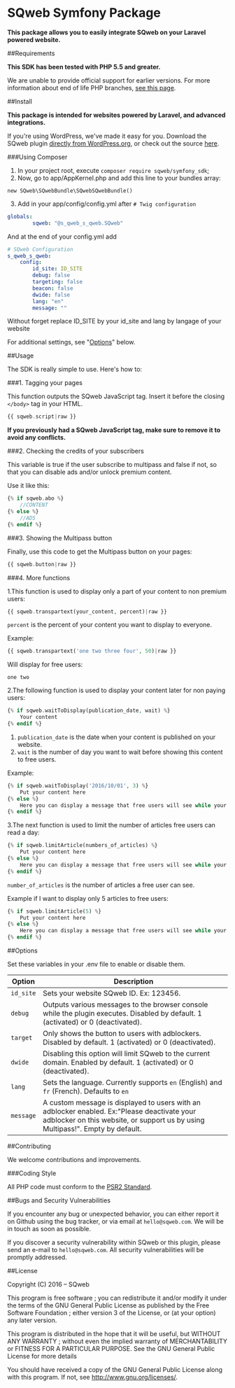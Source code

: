 SQweb Symfony Package
===

**This package allows you to easily integrate SQweb on your Laravel powered website.**

##Requirements

**This SDK has been tested with PHP 5.5 and greater.**

We are unable to provide official support for earlier versions. For more information about end of life PHP branches, [see this page](http://php.net/supported-versions.php).

##Install

**This package is intended for websites powered by Laravel, and advanced integrations.**

If you're using WordPress, we've made it easy for you. Download the SQweb plugin [directly from WordPress.org](https://wordpress.org/plugins/sqweb/), or check out the source [here](https://github.com/SQweb-team/SQweb-WordPress-Plugin).

###Using Composer

1. In your project root, execute `composer require sqweb/symfony_sdk`;
2. Now, go to app/AppKernel.php and add this line to your bundles array:
```
new SQweb\SQwebBundle\SQwebSQwebBundle()
```
3. Add in your app/config/config.yml after `# Twig configuration`
```yml
globals:
        sqweb: "@s_qweb_s_qweb.SQweb"
```
And at the end of your config.yml add
```yml
# SQweb Configuration
s_qweb_s_qweb:
    config:
        id_site: ID_SITE
        debug: false
        targeting: false
        beacon: false
        dwide: false
        lang: "en"
        message: ""
```
Without forget replace ID_SITE by your id_site and lang by langage of your website

For additional settings, see "[Options](#options)" below.

##Usage

The SDK is really simple to use. Here's how to:

###1. Tagging your pages

This function outputs the SQweb JavaScript tag. Insert it before the closing `</body>` tag in your HTML.

```php
{{ sqweb.script|raw }}
```

**If you previously had a SQweb JavaScript tag, make sure to remove it to avoid any conflicts.**

###2. Checking the credits of your subscribers

This variable is true if the user subscribe to multipass and false if not, so that you can disable ads and/or unlock premium content.

Use it like this:

```php
{% if sqweb.abo %}
	//CONTENT
{% else %}
	//ADS
{% endif %}
```

###3. Showing the Multipass button

Finally, use this code to get the Multipass button on your pages:

```php
{{ sqweb.button|raw }}
```

###4. More functions

1.This function is used to display only a part of your content to non premium users:
```php
{{ sqweb.transpartext(your_content, percent)|raw }}
```
`percent` is the percent of your content you want to display to everyone.

Example:
```php
{{ sqweb.transpartext('one two three four', 50)|raw }}
```
Will display for free users:
```
one two
```

2.The following function is used to display your content later for non paying users:
```php
{% if sqweb.waitToDisplay(publication_date, wait) %}
	Your content
{% endif %}
```
1. `publication_date` is the date when your content is published on your website.
2. `wait` is the number of day you want to wait before showing this content to free users.

Example:
```php
{% if sqweb.waitToDisplay('2016/10/01', 3) %}
	Put your content here
{% else %}
	Here you can display a message that free users will see while your article is not displayed
{% endif %}
```

3.The next function is used to limit the number of articles free users can read a day:
```php
{% if sqweb.limitArticle(numbers_of_articles) %}
	Put your content here
{% else %}
	Here you can display a message that free users will see while your article is not displayed
{% endif %}
```
`number_of_articles` is the number of articles a free user can see.

Example if I want to display only 5 articles to free users:
```php
{% if sqweb.limitArticle(5) %}
	Put your content here
{% else %}
	Here you can display a message that free users will see while your article is not displayed
{% endif %}
```

##Options

Set these variables in your .env file to enable or disable them.

|Option|Description
|---|---|
|`id_site`|Sets your website SQweb ID. Ex: 123456.|
|`debug`|Outputs various messages to the browser console while the plugin executes. Disabled by default. 1 (activated) or 0 (deactivated).|
|`target`|Only shows the button to users with adblockers. Disabled by default. 1 (activated) or 0 (deactivated).|
|`dwide`|Disabling this option will limit SQweb to the current domain. Enabled by default. 1 (activated) or 0 (deactivated).|
|`lang`|Sets the language. Currently supports `en` (English) and `fr` (French). Defaults to `en`|
|`message`|A custom message is displayed to users with an adblocker enabled. Ex:"Please deactivate your adblocker on this website, or support us by using Multipass!". Empty by default.|


##Contributing

We welcome contributions and improvements.

###Coding Style

All PHP code must conform to the [PSR2 Standard](http://www.php-fig.org/psr/psr-2/).

##Bugs and Security Vulnerabilities

If you encounter any bug or unexpected behavior, you can either report it on Github using the bug tracker, or via email at `hello@sqweb.com`. We will be in touch as soon as possible.

If you discover a security vulnerability within SQweb or this plugin, please send an e-mail to `hello@sqweb.com`. All security vulnerabilities will be promptly addressed.

##License

Copyright (C) 2016 – SQweb

This program is free software ; you can redistribute it and/or modify it under the terms of the GNU General Public License as published by the Free Software Foundation ; either version 3 of the License, or (at your option) any later version.

This program is distributed in the hope that it will be useful, but WITHOUT ANY WARRANTY ; without even the implied warranty of MERCHANTABILITY or FITNESS FOR A PARTICULAR PURPOSE. See the GNU General Public License for more details

You should have received a copy of the GNU General Public License along with this program. If not, see <http://www.gnu.org/licenses/>.